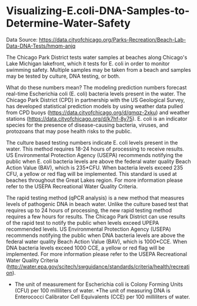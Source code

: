 # Visualizing-E.coli-DNA-Samples-to-Determine-Water-Safety

Data Source: https://data.cityofchicago.org/Parks-Recreation/Beach-Lab-Data-DNA-Tests/hmqm-anjq

The Chicago Park District tests water samples at beaches along Chicago's Lake Michigan lakefront, which it tests for E. coli in order to monitor swimming safety. Multiple samples may be taken from a beach and samples may be tested by culture, DNA testing, or both.

What do these numbers mean?
The modeling prediction numbers forecast real-time Escherichia coli (E. coli) bacteria levels present in the water. The Chicago Park District (CPD) in partnership with the US Geological Survey, has developed statistical prediction models by using weather data pulled from CPD buoys (https://data.cityofchicago.org/d/qmqz-2xku) and weather stations (https://data.cityofchicago.org/d/k7hf-8y75). E. coli is an indicator species for the presence of disease-causing bacteria, viruses, and protozoans that may pose health risks to the public.

The culture based testing numbers indicate E. coli levels present in the water. This method requires 18-24 hours of processing to receive results. US Environmental Protection Agency (USEPA) recommends notifying the public when E. coli bacteria levels are above the federal water quality Beach Action Value (BAV), which is 235*CFU. When bacteria levels exceed 235 CFU, a yellow or red flag will be implemented. This standard is used at beaches throughout the Great Lakes region. For more information please refer to the USEPA Recreational Water Quality Criteria.

The rapid testing method (qPCR analysis) is a new method that measures levels of pathogenic DNA in beach water. Unlike the culture based test that requires up to 24 hours of processing, the new rapid testing method requires a few hours for results. The Chicago Park District can use results of the rapid test to notify the public when levels exceed UPEPA recommended levels. US Environmental Protection Agency (USEPA) recommends notifying the public when DNA bacteria levels are above the federal water quality Beach Action Value (BAV), which is 1000*CCE. When DNA bacteria levels exceed 1000 CCE, a yellow or red flag will be implemented. For more information please refer to the USEPA Recreational Water Quality Criteria (http://water.epa.gov/scitech/swguidance/standards/criteria/health/recreation).

* The unit of measurement for Escherichia coli is Colony Forming Units (CFU) per 100 milliliters of water. 
*The unit of measuring DNA is Enterococci Calibrator Cell Equivalents (CCE) per 100 milliliters of water.

